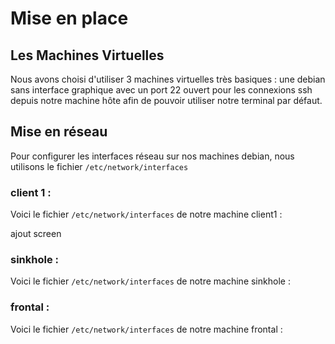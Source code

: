 # Mise en place

## Les Machines Virtuelles

Nous avons choisi d'utiliser 3 machines virtuelles très basiques : une debian sans interface graphique avec un port 22 ouvert pour les connexions ssh depuis notre machine hôte afin de pouvoir utiliser notre terminal par défaut.

## Mise en réseau

Pour configurer les interfaces réseau sur nos machines debian, nous utilisons le fichier ```/etc/network/interfaces```

### client 1 : 

Voici le fichier ```/etc/network/interfaces``` de notre machine client1 :

ajout screen

### sinkhole : 

Voici le fichier ```/etc/network/interfaces``` de notre machine sinkhole :

### frontal : 

Voici le fichier ```/etc/network/interfaces``` de notre machine frontal :

